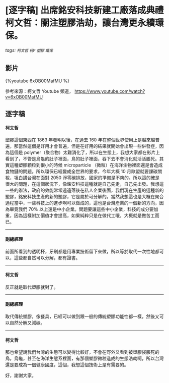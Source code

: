 # [逐字稿] 出席銘安科技新建工廠落成典禮 柯文哲：關注塑膠浩劫，讓台灣更永續環保。

###### tags: `柯文哲` `柯P` `塑膠` `環保`

## 影片

{%youtube 6xOB00MafMU %}

參考來源：柯文哲 Youtube 頻道， https://www.youtube.com/watch?v=6xOB00MafMU


## 逐字稿

#### 柯文哲

塑膠這個東西在 1863 年發明以後，在過去 160 年在整個世界使用上是越來越普遍，那當然這個是好用才會普遍，但是在好用的結果就開始會出現一些併發症，因為這個是 polymer（聚合物）太難消化了，所以在生態上，我想大家都在影片上看到了，不管是烏龜的肚子裡面，鳥的肚子裡面，吞下去不會消化就活活脹死。其實這種塑膠顆粒到很小的時候 microparticle （微粒）在海洋生物裡面還是會造成食物鏈的問題。所以環保已經變成全世界的要求，今年大概 10 月歐盟就要課碳關稅，坦白講台灣在面對 2050 淨零碳排放，國家的準備是不夠的。所以這的確是很大的問題，在這個狀況下，像銘安科技這種就是自己先走，自己先出發。我想這一些的辦法，政府的效能常常遠遠落後在私人企業後面，我們現在生產的這種新的塑膠，銘安科技生產的新的塑膠，它是屬於可分解的。當然我想這也是大概在聚合過程當中，一些科技上的進步啊可以做成的，這也是台灣產業的一個新的方向，因為畢竟我們 70% 以上還是中小企業。問題要讓這些中小企業，科技的成分要加重，因為這樣附加價值才會提高，如果純粹只是在做代工哦，大概就是做苦工而已。

---

#### 副總經理

前面所看到的透明杯，牙刷都是用專業技術留下來做，所以等於取代一次性地都可以，這些都自然可以分解，都有證書。

---

#### 柯文哲

反正就是取代塑膠就對了。

---

#### 副總經理

取代傳統塑膠，像餐具，已經可以做到跟一般的傳統塑膠功能性都一樣，然後又可以自然分解又減碳。

---

#### 柯文哲

那也希望說我們台灣的生態可以變得比較好，不會在野外又看到被塑膠袋脹死的鳥，烏龜，甚至在海洋生態系裡面，有那個塑膠微粒造成的生態浩劫啊，所以台灣還是要成為一個健康國度，這個，我想這個技術上是有需要的。

好，謝謝大家。
